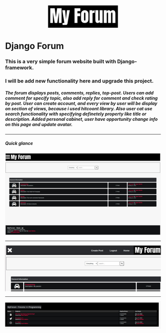 <p align="center">
  <p align="center">
      <img src="https://github.com/Platonwrld/MyForum/blob/master/src/photo_2022-05-19_12-49-04.jpg" alt="JustDjango" height="72">
  </p>
</p>

# Django Forum

### This is a very simple forum website built with Django-framework.

### I will be add new functionality here and upgrade this project.

##### The forum displays posts, comments, replies, top-post. Users can add comment for specify topic, also add reply for comment and check rating by post. User can create account, and every view by user will be display on section of views, because i used hitcoont library. Also user cat use search functionality with specifying definetely property like title or description. Added personal cabinet, user have opportunity change info on this page and update avatar.
<hr>

##### Quick glance
![](https://github.com/Platonwrld/MyForum/blob/master/src/photo_2022-05-19_12-51-29.jpg)
<hr>

![](https://github.com/Platonwrld/MyForum/blob/master/src/photo_2022-05-19_12-40-19.jpg)
<hr>

![](https://github.com/Platonwrld/MyForum/blob/master/src/photo_2022-05-19_12-40-43.jpg)
